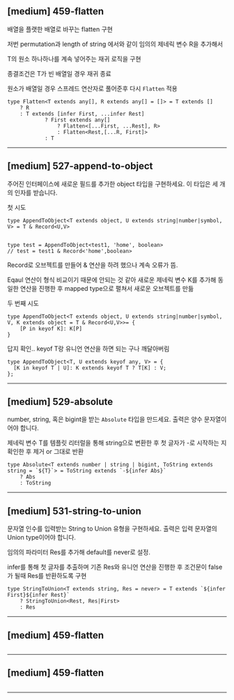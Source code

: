 
## [medium] 459-flatten

배열을 플랫한 배열로 바꾸는 flatten 구현

저번 permutation과 length of string 에서와 같이 임의의 제네릭 변수 R을 추가해서 

T의 원소 하나하나를 계속 넣어주는 재귀 로직을 구현

종결조건은 T가 빈 배열일 경우 재귀 종료

원소가 배열일 경우 스프레드 연산자로 풀어준후 다시 `Flatten` 적용

```
type Flatten<T extends any[], R extends any[] = []> = T extends []
    ? R
    : T extends [infer First, ...infer Rest]
            ? First extends any[]
                ? Flatten<[...First, ...Rest], R>
                : Flatten<Rest,[...R, First]>
            : T
```

--------
## [medium] 527-append-to-object

주어진 인터페이스에 새로운 필드를 추가한 object 타입을 구현하세요. 이 타입은 세 개의 인자를 받습니다.

첫 시도
```
type AppendToObject<T extends object, U extends string|number|symbol, V> = T & Record<U,V>


type test = AppendToObject<test1, 'home', boolean>
// test = test1 & Record<'home',boolean>
```

Record로 오브젝트를 만들어 & 연산을 하려 했으나 계속 오류가 뜸.

Eqaul 연산이 형식 비교이기 때문에 안되는 것 같아 새로운 제네릭 변수 K를 추가해 동일한 연산을 진행한 후 mapped type으로 펼쳐서 새로운 오브젝트를 만듦


두 번째 시도
```
type AppendToObject<T extends object, U extends string|number|symbol, V, K extends object = T & Record<U,V>>= {
    [P in keyof K]: K[P]
} 
```

답지 확인.. keyof T랑 유니언 연산을 하면 되는 구나 깨달아버림

```
type AppendToObject<T, U extends keyof any, V> = {
  [K in keyof T | U]: K extends keyof T ? T[K] : V;
};
```

--------
## [medium] 529-absolute

number, string, 혹은 bigint을 받는 `Absolute` 타입을 만드세요.
출력은 양수 문자열이어야 합니다.

제네릭 변수 T를 템플릿 리터럴을 통해 string으로 변환한 후 첫 글자가 -로 시작하는 지 확인한 후 제거 or 그대로 반환

```
type Absolute<T extends number | string | bigint, ToString extends string = `${T}`> = ToString extends `-${infer Abs}`
    ? Abs
    : ToString
```

--------
## [medium] 531-string-to-union

문자열 인수를 입력받는 String to Union 유형을 구현하세요. 출력은 입력 문자열의 Union type이어야 합니다.

임의의 파라미터 Res를 추가해 default를 never로 설정.

infer를 통해 첫 글자를 추출하며 기존 Res와 유니언 연산을 진행한 후 조건문이 false가 될때 Res를 반환하도록 구현

```
type StringToUnion<T extends string, Res = never> = T extends `${infer First}${infer Rest}`
    ? StringToUnion<Rest, Res|First>
    : Res
```

--------
## [medium] 459-flatten



```

```

--------
## [medium] 459-flatten



```

```

--------
